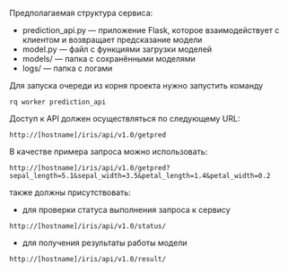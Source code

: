 
Предполагаемая структура сервиса:

- prediction_api.py — приложение Flask, которое взаимодействует с клиентом и возвращает предсказание модели
- model.py — файл с функциями загрузки моделей
- models/ — папка с сохранёнными моделями
- logs/ — папка с логами

Для запуска очереди из корня проекта нужно запустить команду

`rq worker prediction_api`

Доступ к API должен осуществляться по следующему URL:

`http://[hostname]/iris/api/v1.0/getpred`

В качестве примера запроса можно использовать:

`http://[hostname]/iris/api/v1.0/getpred?sepal_length=5.1&sepal_width=3.5&petal_length=1.4&petal_width=0.2`

также должны присутствовать:

- для проверки статуса выполнения запроса к сервису

`http://[hostname]/iris/api/v1.0/status/`

- для получения результаты работы модели

`http://[hostname]/iris/api/v1.0/result/`
